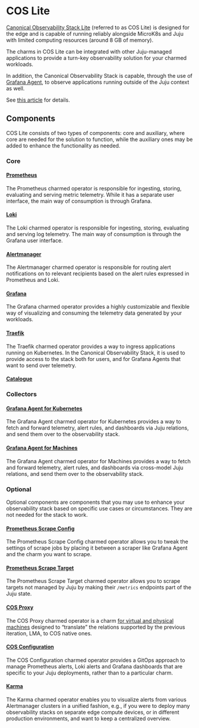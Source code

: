 # COS Lite

[Canonical Observability Stack Lite](https://charmhub.io/cos-lite>)
(referred to as COS Lite) is designed for the edge and is capable of 
running reliably alongside MicroK8s and Juju with limited computing 
resources (around 8 GB of memory).

The charms in COS Lite can be integrated with other Juju-managed applications 
to provide a turn-key observability solution for your charmed workloads. 

In addition, the Canonical Observability Stack is capable, through the use of
[Grafana Agent](https://charmhub.io/grafana-agent-k8s), to observe applications
running outside of the Juju context as well.

See [this article](https://charmhub.io/topics/canonical-observability-stack/how-to/integrate-cos-lite-with-uncharmed-applications)
for details.

## Components


COS Lite consists of two types of components: core and auxiliary, where core
are needed for the solution to function, while the auxiliary ones may be added
to enhance the functionality as needed.

### Core

#### [Prometheus](https://charmhub.io/prometheus-k8s)

The Prometheus charmed operator is responsible for ingesting, storing, evaluating
and serving metric telemetry. While it has a separate user interface, the main way 
of consumption is through Grafana.

#### [Loki](https://charmhub.io/loki-k8s)

The Loki charmed operator is responsible for ingesting, storing, evaluating and
serving log telemetry. The main way of consumption is through the Grafana user
interface.

#### [Alertmanager](https://charmhub.io/alertmanager-k8s)

The Alertmanager charmed operator is responsible for routing alert notifications
on to relevant recipients based on the alert rules expressed in Prometheus and Loki.

#### [Grafana](https://charmhub.io/grafana-k8s)

The Grafana charmed operator provides a highly customizable and flexible way
of visualizing and consuming the telemetry data generated by your workloads.

#### [Traefik](https://charmhub.io/traefik-k8s)

The Traefik charmed operator provides a way to ingress applications running
on Kubernetes. In the Canonical Observability Stack, it is used to provide
access to the stack both for users, and for Grafana Agents that want to send
over telemetry.


#### [Catalogue](https://charmhub.io/catalogue-k8s)

### Collectors

#### [Grafana Agent for Kubernetes](https://charmhub.io/grafana-agent-k8s)

The Grafana Agent charmed operator for Kubernetes provides a way to fetch and 
forward telemetry, alert rules, and dashboards via Juju relations, and send 
them over to the observability stack.


#### [Grafana Agent for Machines](https://charmhub.io/grafana-agent)

The Grafana Agent charmed operator for Machines provides a way to fetch and 
forward telemetry, alert rules, and dashboards via cross-model Juju relations,
and send them over to the observability stack.

### Optional

Optional components are components that you may use to enhance your observability stack
based on specific use cases or circumstances. They are not needed for the stack to work.

#### [Prometheus Scrape Config](https://charmhub.io/prometheus-scrape-config-k8s)

The Prometheus Scrape Config charmed operator allows you to 
tweak the settings of scrape jobs by placing it between a scraper like
Grafana Agent and the charm you want to scrape.

#### [Prometheus Scrape Target](https://charmhub.io/prometheus-scrape-target-k8s)

The Prometheus Scrape Target charmed operator allows you to scrape targets not managed by Juju
by making their ``/metrics`` endpoints part of the Juju state.

#### [COS Proxy](https://charmhub.io/cos-proxy)

The COS Proxy charmed operator is a charm [for virtual and physical machines](https://juju.is/docs/sdk)
designed to “translate” the relations supported by the previous iteration, LMA, to COS native ones.

#### [COS Configuration](https://charmhub.io/cos-configuration-k8s)

The COS Configuration charmed operator provides a GitOps approach to manage Prometheus alerts, 
Loki alerts and Grafana dashboards that are specific to your Juju deployments, rather than 
to a particular charm.

#### [Karma](https://charmhub.io/karma-k8s)

The Karma charmed operator enables you to visualize alerts from various Alertmanager clusters
in a unified fashion, e.g., if you were to deploy many observability stacks  on separate edge 
compute devices, or in different production environments, and want to keep a centralized 
overview.
